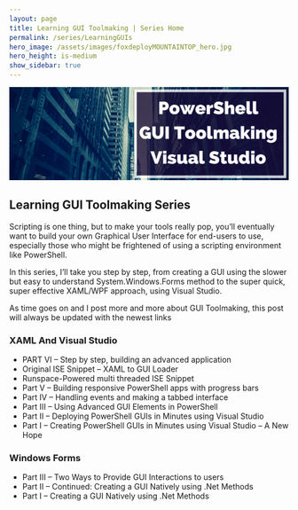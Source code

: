 ```yaml
---
layout: page
title: Learning GUI Toolmaking | Series Home
permalink: /series/LearningGUIs
hero_image: /assets/images/foxdeployMOUNTAINTOP_hero.jpg
hero_height: is-medium
show_sidebar: true
---
```


![Depicts complex machinery and states 'PowerShell Graphical User Interface Toolkmaking](images/series_gui.png)

## Learning GUI Toolmaking Series

Scripting is one thing, but to make your tools really pop, you’ll eventually want to build your own Graphical User Interface for end-users to use, especially those who might be frightened of using a scripting environment like PowerShell.

In this series, I’ll take you step by step, from creating a GUI using the slower but easy to understand System.Windows.Forms method to the super quick, super effective XAML/WPF approach, using Visual Studio.

As time goes on and I post more and more about GUI Toolmaking, this post will always be updated with the newest links

### XAML And Visual Studio
* PART VI – Step by step, building an advanced application
* Original ISE Snippet – XAML to GUI Loader
* Runspace-Powered multi threaded ISE Snippet
* Part V – Building responsive PowerShell apps with progress bars
* Part IV – Handling events and making a tabbed interface
* Part III – Using Advanced GUI Elements in PowerShell
* Part II – Deploying PowerShell GUIs in Minutes using Visual Studio
* Part I – Creating PowerShell GUIs in Minutes using Visual Studio – A New Hope
### Windows Forms
* Part III – Two Ways to Provide GUI Interactions to users
* Part II –  Continued: Creating a GUI Natively using .Net Methods
* Part I – Creating a GUI Natively using .Net Methods
